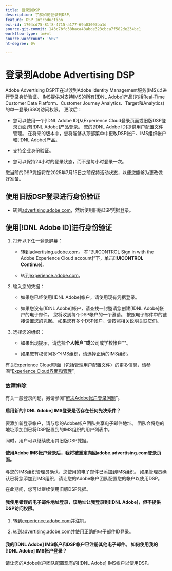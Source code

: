 ```yaml
---
title: 登录到DSP
description: 了解如何登录到DSP。
feature: DSP Introduction
exl-id: 1704cd75-81f8-4715-a177-69a03093ba1d
source-git-commit: 143c7bfc38baca48abde323cbca7f582de234bc1
workflow-type: tm+mt
source-wordcount: '507'
ht-degree: 0%

---
```


# 登录到Adobe Advertising DSP

Adobe Advertising DSP正在过渡到Adobe Identity Management服务(IMS)以进行登录身份验证。 IMS提供对支持IMS的所有[!DNL Adobe]产品(包括Real-Time Customer Data Platform、Customer Journey Analytics、Target和Analytics)的单一登录(SSO)访问权限。 更改后：

* 您可以使用一个[!DNL Adobe ID]从Experience Cloud登录页面或旧版DSP登录页面跨[!DNL Adobe]产品登录。 您的[!DNL Adobe ID]提供用户配置文件管理。 在将来的版本中，您将能够从顶部菜单中更改DSP帐户、IMS组织帐户和[!DNL Adobe]产品。

* 支持企业身份验证。

* 您可以保持24小时的登录状态，而不是每小时登录一次。

您当前的DSP凭据将在2025年7月15日之前保持活动状态，以便您能够为更改做好准备。

## 使用旧版DSP登录进行身份验证

* 转到[advertising.adobe.com](https://advertising.adobe.com)，然后使用旧版DSP凭据登录。

## 使用[!DNL Adobe ID]进行身份验证

1. 打开以下任一登录屏幕：

   * 转到[advertising.adobe.com](https://advertising.adobe.com)。 在“[!UICONTROL Sign in with the Adobe Experience Cloud account]”下，单击&#x200B;**[!UICONTROL Continue]**。

   * 转到[experience.adobe.com](https://experience.adobe.com)。

1. 输入您的凭据：

   * 如果您已经使用[!DNL Adobe]帐户，请使用现有凭据登录。

   * 如果您没有[!DNL Adobe]帐户，请查找一封邀请您创建[!DNL Adobe]帐户的电子邮件。 您将收到每个DSP帐户的一个邀请。 按照电子邮件中的链接设置您的凭据。 如果您有多个DSP帐户，请按照相关说明关联它们。

1. 选择您的组织：

   * 如果出现提示，请选择&#x200B;**个人帐户”或&#x200B;**&#x200B;公司或学校帐户**。

   * 如果您有权访问多个IMS组织，请选择正确的IMS组织。

有关Experience Cloud界面（包括管理用户配置文件）的更多信息，请参阅“[Experience Cloud界面和管理](https://experienceleague.adobe.com/zh-hans/docs/core-services/interface/experience-cloud)”。

### 故障排除

有关一般登录问题，另请参阅“[解决Adobe帐户登录问题](https://helpx.adobe.com/cn/manage-account/kb/account-password-sign-help.linkfree.html)”。

#### 启用新的[!DNL Adobe] IMS登录是否存在任何先决条件？

要添加新登录帐户，请与您的Adobe帐户团队共享电子邮件地址。 团队会将您的地址添加到已将DSP配置到的IMS组织的用户列表中。

同时，用户可以继续使用其旧版DSP凭据。

#### 使用Adobe IMS帐户登录后，我将被重定向回adobe.advertising.com登录页面。

与您的IMS组织管理员确认，您使用的电子邮件已添加到IMS组织。 如果管理员确认已将您添加到IMS组织，请让您的Adobe帐户团队配置您的帐户以使用DSP。

在此期间，您可以继续使用旧版DSP凭据。

#### 我使用错误的电子邮件地址登录，该地址让我登录到[!DNL Adobe]，但不提供DSP访问权限。

1. 转到[experience.adobe.com](https://experience.adobe.com)并注销。

1. 转到[advertising.adobe.com](https://advertising.adobe.com)并使用正确的电子邮件ID登录。

#### 我的[!DNL Adobe] IMS帐户和DSP帐户已注册其他电子邮件。 如何使用我的[!DNL Adobe] IMS帐户登录？

请让您的Adobe帐户团队配置现有的[!DNL Adobe] IMS帐户以使用DSP。
